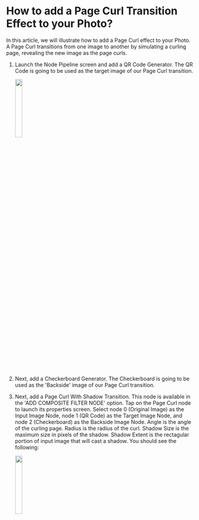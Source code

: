 # How to add a Page Curl Transition Effect to your Photo?

In this article, we will illustrate how to add a Page Curl effect to your Photo. A Page Curl transitions from one image to another by simulating a curling page, revealing the new image as the page curls. 

1. Launch the Node Pipeline screen and add a QR Code Generator. The QR Code is going to be used as the target image of our Page Curl transition.

   <img src="https://user-images.githubusercontent.com/47021297/188018399-967e8b32-b957-42a6-aae9-ae7841d91fe8.jpeg" width="20%" height="20%">

2. Next, add a Checkerboard Generator. The Checkerboard is going to be used as the 'Backside' image of our Page Curl transition.

3. Next, add a Page Curl With Shadow Transition. This node is available in the 'ADD COMPOSITE FILTER NODE' option. Tap on the Page Curl node to launch its properties screen. Select node 0 (Original Image) as the Input Image Node, node 1 (QR Code) as the Target Image Node, and node 2 (Checkerboard) as the Backside Image Node. Angle is the angle of the curling page. Radius is the radius of the curl. Shadow Size is the maximum size in pixels of the shadow. Shadow Extent is the rectagular portion of input image that will cast a shadow. You should see the following:

   <img src="https://user-images.githubusercontent.com/47021297/187808242-1edb017d-a7ae-4933-b282-2a93db9c6749.PNG" width="20%" height="20%">
